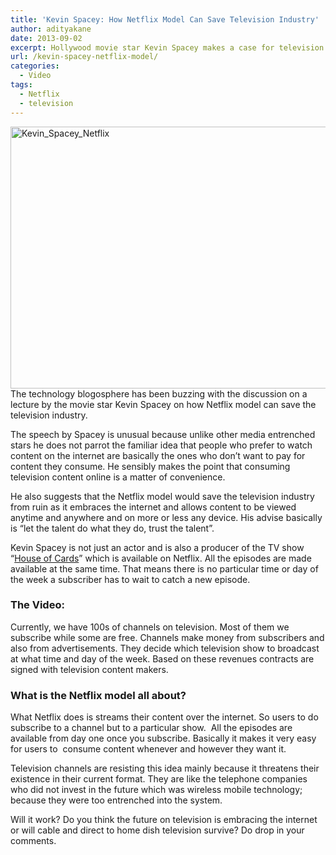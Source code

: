 ```yaml
---
title: 'Kevin Spacey: How Netflix Model Can Save Television Industry'
author: adityakane
date: 2013-09-02
excerpt: Hollywood movie star Kevin Spacey makes a case for television industry adopting the Netflix model to survive which embraces technology advances rather than fight it.
url: /kevin-spacey-netflix-model/
categories:
  - Video
tags:
  - Netflix
  - television
---
```

[<img class="aligncenter size-full wp-image-77429" alt="Kevin_Spacey_Netflix" src="http://cdn.devilsworkshop.org/files/2013/09/Kevin_Spacey_Netflix.png" width="523" height="419" />][1]The technology blogosphere has been buzzing with the discussion on a lecture by the movie star Kevin Spacey on how Netflix model can save the television industry.

The speech by Spacey is unusual because unlike other media entrenched stars he does not parrot the familiar idea that people who prefer to watch content on the internet are basically the ones who don&#8217;t want to pay for content they consume. He sensibly makes the point that consuming television content online is a matter of convenience.

He also suggests that the Netflix model would save the television industry from ruin as it embraces the internet and allows content to be viewed anytime and anywhere and on more or less any device. His advise basically is &#8220;let the talent do what they do, trust the talent&#8221;.

Kevin Spacey is not just an actor and is also a producer of the TV show &#8220;<a href="http://en.wikipedia.org/wiki/House_of_Cards_(U.S._TV_series)" onclick="_gaq.push(['_trackEvent', 'outbound-article', 'http://en.wikipedia.org/wiki/House_of_Cards_(U.S._TV_series)', 'House of Cards']);" >House of Cards</a>&#8221; which is available on Netflix. All the episodes are made available at the same time. That means there is no particular time or day of the week a subscriber has to wait to catch a new episode.

### The Video:



Currently, we have 100s of channels on television. Most of them we subscribe while some are free. Channels make money from subscribers and also from advertisements. They decide which television show to broadcast at what time and day of the week. Based on these revenues contracts are signed with television content makers.

### What is the Netflix model all about?

What Netflix does is streams their content over the internet. So users to do subscribe to a channel but to a particular show.  All the episodes are available from day one once you subscribe. Basically it makes it very easy for users to  consume content whenever and however they want it.

Television channels are resisting this idea mainly because it threatens their existence in their current format. They are like the telephone companies who did not invest in the future which was wireless mobile technology; because they were too entrenched into the system.

Will it work? Do you think the future on television is embracing the internet or will cable and direct to home dish television survive? Do drop in your comments.

 [1]: http://cdn.devilsworkshop.org/files/2013/09/Kevin_Spacey_Netflix.png
